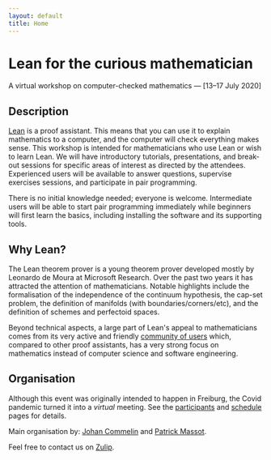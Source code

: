 ```yaml
---
layout: default
title: Home
---
```


# Lean for the curious mathematician

A virtual workshop on computer-checked mathematics — [13–17 July 2020]

## Description

[Lean](http://leanprover.github.io/) is a proof assistant.
This means that you can use it to explain mathematics to a computer, and the
computer will check everything makes sense.
This workshop is intended for mathematicians who use Lean or wish to learn Lean.
We will have introductory tutorials, presentations,
and break-out sessions for specific areas of interest as directed by the attendees.
Experienced users will be available to answer questions, supervise
exercises sessions, and participate in pair programming.

There is no initial knowledge needed; everyone is welcome.
Intermediate users will be able to start pair programming immediately
while beginners will first learn the basics, including installing the
software and its supporting tools.

## Why Lean?

The Lean theorem prover is a young theorem prover
developed mostly by Leonardo de Moura at Microsoft Research.
Over the past two years it has attracted the attention of mathematicians.
Notable highlights include the formalisation of the independence of the continuum hypothesis,
the cap-set problem, the definition of manifolds (with boundaries/corners/etc),
and the definition of schemes and perfectoid spaces.

Beyond technical aspects, a large part of Lean's appeal to
mathematicians comes from its very active and friendly 
[community of users](http://leanprover-community.github.io/) which,
compared to other proof assistants, has a very strong focus on
mathematics instead of computer science and software engineering.

## Organisation

Although this event was originally intended to happen in Freiburg, the
Covid pandemic turned it into a *virtual* meeting.
See the [participants](participants.html) and [schedule](schedule.html)
pages for details.

Main organisation by: 
[Johan Commelin](https://math.commelin.net) and
[Patrick Massot](https://www.imo.universite-paris-saclay.fr/~pmassot/en/).

Feel free to contact us on
[Zulip](https://leanprover.zulipchat.com/#narrow/stream/238830-Lean-for.20the.20curious.20mathematician.202020).
